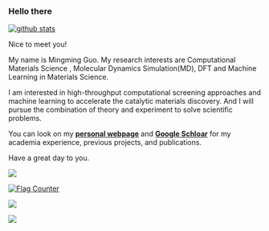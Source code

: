 ### Hello there


[![github stats](https://github-readme-stats.vercel.app/api?username=MingmingGuo&show_icons=true&theme=radical&show_icons=true&theme=radical)](https://github-readme-stats.vercel.app/api?username=MingmingGuo&show_icons=true&line_height=20&show_icons=true&theme=midnight-bule)

Nice to meet you!

My name is Mingming Guo. My research interests are Computational Materials Science , Molecular Dynamics Simulation(MD), DFT and Machine Learning in Materials Science. 

I am interested in high-throughput computational screening approaches and machine learning to accelerate the catalytic materials discovery. And I will pursue the combination of theory and experiment to solve scientific problems. 

You can look on my [**personal webpage**](http://www.guomm.top/) and  [**Google Schloar**](https://scholar.google.com/citations?user=zvkzYukAAAAJ&hl=en)  for my academia experience, previous projects, and publications.

Have a great day to you.

<!-- [![github stats](https://github-readme-stats.vercel.app/api?username=quanghuy0497&show_icons=true&line_height=20&show_icons=true&theme=vue)](https://github-readme-stats.vercel.app/api?username=quanghuy0497&show_icons=true&line_height=20&show_icons=true&theme=midnight-purple)

[![Top Langs](https://github-readme-stats.vercel.app/api/top-langs/?username=quanghuy0497&show_icons=true&layout=compact&theme=vue)](https://github-readme-stats.vercel.app/api/top-langs/?username=quanghuy0497&show_icons=true&layout=compact&theme=midnight-purple) -->


![](https://komarev.com/ghpvc/?username=MingmingGuo)

<a href="https://info.flagcounter.com/En7H"><img src="https://s11.flagcounter.com/map/En7H/size_s/txt_000000/border_CCCCCC/pageviews_0/viewers_0/flags_0/" alt="Flag Counter" border="0"></a>

<a href="https://clustrmaps.com/site/1bpy0"><img src="https://www.clustrmaps.com/map_v2.png?cl=ffffff&w=500&t=tt&d=lOxXu-muGwhQ1AUDtnfcrU8sTjz4RQeSdXkUMBupjt4&co=2d78ad&ct=ffffff"></a>

<a href="https://clustrmaps.com/site/1bpy0"><img src="//www.clustrmaps.com/map_v2.png?d=lOxXu-muGwhQ1AUDtnfcrU8sTjz4RQeSdXkUMBupjt4&cl=ffffff"/></a>
